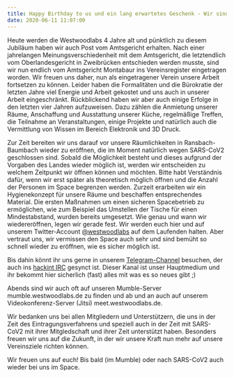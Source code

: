 ```yaml
---
title: Happy Birthday to us und ein lang erwartetes Geschenk - Wir sind e.V. 
date: 2020-06-11 11:07:00
---
```

Heute werden die Westwoodlabs 4 Jahre alt und pünktlich zu diesem Jubiläum haben wir auch Post vom Amtsgericht erhalten. Nach einer jahrelangen Meinungsverschiedenheit mit dem Amtsgericht, die letztendlich vom Oberlandesgericht in Zweibrücken entschieden werden musste, sind wir nun endlich vom Amtsgericht Montabaur ins Vereinsregister eingetragen worden. Wir freuen uns daher, nun als eingetragener Verein unsere Arbeit fortsetzen zu können. Leider haben die Formalitäten und die Bürokratie der letzten Jahre viel Energie und Arbeit gekostet und uns auch in unserer Arbeit eingeschränkt. Rückblickend haben wir aber auch einige Erfolge in den letzten vier Jahren aufzuweisen. Dazu zählen die Anmietung unserer Räume, Anschaffung und Ausstattung unserer Küche, regelmäßige Treffen, die Teilnahme an Veranstaltungen, einige Projekte und natürlich auch die Vermittlung von Wissen im Bereich Elektronik und 3D Druck. 

Zur Zeit bereiten wir uns darauf vor unsere Räumlichkeiten in Ransbach-Baumbach wieder zu eröffnen, die im Moment natürlich wegen SARS-CoV2 geschlossen sind. Sobald die Möglichkeit besteht und dieses aufgrund der Vorgaben des Landes wieder möglich ist, werden wir entscheiden zu welchem Zeitpunkt wir öffnen können und möchten. Bitte habt Verständnis dafür, wenn wir erst später als theoretisch möglich öffnen und die Anzahl der Personen im Space begrenzen werden. Zurzeit erarbeiten wir ein Hygienekonzept für unsere Räume und beschaffen entsprechendes Material. Die ersten Maßnahmen um einen sicheren Spacebetrieb zu ermöglichen, wie zum Beispiel das Umstellen der Tische für einen Mindestabstand, wurden bereits umgesetzt. Wie genau und wann wir wiedereröffnen, legen wir gerade fest. Wir werden euch hier und auf unserem Twitter-Account [@westwoodlabs](https://twitter.com/Westwoodlabs) auf dem Laufenden halten. Aber vertraut uns, wir vermissen den Space auch sehr und sind bemüht so schnell wieder zu eröffnen, wie es sicher möglich ist. 

Bis dahin könnt ihr uns gerne in unserem [Telegram-Channel](https://t.me/joinchat/CftZDD4BmV_OH1-UziJPag) besuchen, der auch ins [hackint IRC](https://webirc.hackint.org/#westwoodlabs) gesynct ist. Dieser Kanal ist unser Hauptmedium und ihr bekommt hier sicherlich (fast) alles mit was es so neues gibt ;) 

Abends sind wir auch oft auf unseren Mumble-Server mumble.westwoodlabs.de zu finden und ab und an auch auf unserem Videokonferenz-Server (Jitsi) meet.westwoodlabs.de.

Wir bedanken uns bei allen Mitgliedern und Unterstützern, die uns in der Zeit des Eintragungsverfahrens und speziell auch in der Zeit mit SARS-CoV2 mit ihrer Mitgledschaft und ihrer Zeit unterstützt haben. Besonders freuen wir uns auf die Zukunft, in der wir unsere Kraft nun mehr auf unsere Vereinsziele richten können. 

Wir freuen uns auf euch! Bis bald (im Mumble) oder nach SARS-CoV2 auch wieder bei uns im Space. 

